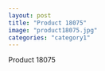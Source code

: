 ```yaml
---
layout: post
title: "Product 18075"
image: "product18075.jpg"
categories: "category1"
---
```

Product 18075
